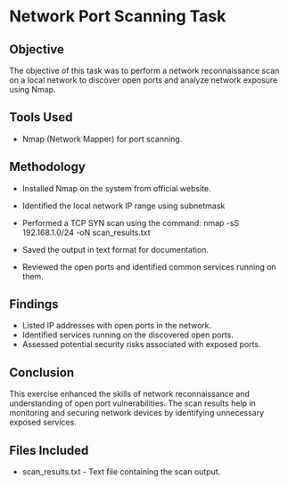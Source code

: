 # Network Port Scanning Task

## Objective
The objective of this task was to perform a network reconnaissance scan on a local network to discover open ports and analyze network exposure using Nmap.

## Tools Used
- Nmap (Network Mapper) for port scanning.

## Methodology
- Installed Nmap on the system from official website.
- Identified the local network IP range using subnetmask
- Performed a TCP SYN scan using the command:
    nmap -sS 192.168.1.0/24 -oN scan_results.txt
  
- Saved the output in text format for documentation.
- Reviewed the open ports and identified common services running on them.

## Findings
- Listed IP addresses with open ports in the network.
- Identified services running on the discovered open ports.
- Assessed potential security risks associated with exposed ports.

## Conclusion
This exercise enhanced the skills of network reconnaissance and understanding of open port vulnerabilities. The scan results help in monitoring and securing network devices by identifying unnecessary exposed services.

## Files Included
- scan_results.txt - Text file containing the scan output.


